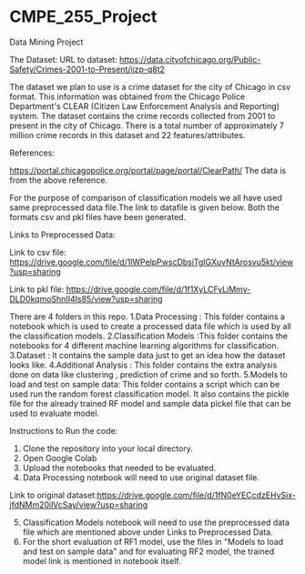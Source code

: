# CMPE_255_Project
Data Mining Project

The Dataset:
URL to dataset: https://data.cityofchicago.org/Public-Safety/Crimes-2001-to-Present/ijzp-q8t2

The dataset we plan to use is a crime dataset for the city of Chicago in csv format.
This information was obtained from the Chicago Police Department's CLEAR (Citizen Law Enforcement Analysis and Reporting) system. The dataset contains the crime records collected from 2001 to present in the city of Chicago. There is a total number of approximately 7 million crime records in this dataset and 22 features/attributes.


References: 

https://portal.chicagopolice.org/portal/page/portal/ClearPath/
The data is from the above reference.

For the purpose of comparison of classification models we all have used same preprocessed data file.The link to datafile is given below. Both the formats csv and pkl files have been generated.

Links to Preprocessed Data:

Link to csv file: https://drive.google.com/file/d/1lWPelpPwscDbsiTgIGXuvNtArosvu5kt/view?usp=sharing


Link to pkl file: https://drive.google.com/file/d/1f1XyLCFyLiMmy-DLD0kqmoShnII4ls85/view?usp=sharing

There are 4 folders in this repo.
1.Data Processing : This folder contains a notebook which is used to create a processed data file which is used by all the classification models.
2.Classification Models :This folder contains the notebooks for 4 different machine learning algorithms for classification.
3.Dataset : It contains the sample data just to get an idea how the dataset looks like.
4.Additional Analysis : This folder contains the extra analysis done on data like clustering , prediction of crime and so forth.
5.Models to load and test on sample data: This folder contains a script which can be used run the random forest classification model. It also contains the pickle file for the already trained RF model and sample data pickel file that can be used to evaluate model.


Instructions to Run the code:
1. Clone the repository into your local directory.
2. Open Google Colab
3. Upload the notebooks that needed to be evaluated.
4. Data Processing notebook will need to use original dataset file. 

Link to original dataset:https://drive.google.com/file/d/1fN0eYECcdzEHvSix-jfdNMm20ilVcSay/view?usp=sharing

5. Classification Models notebook will need to use the preprocessed data file which are mentioned above under Links to Preprocessed Data.
6. For the short evaluation of RF1 model, use the files in "Models to load and test on sample data" and for evaluating RF2 model, the trained model link is mentioned in notebook itself.

